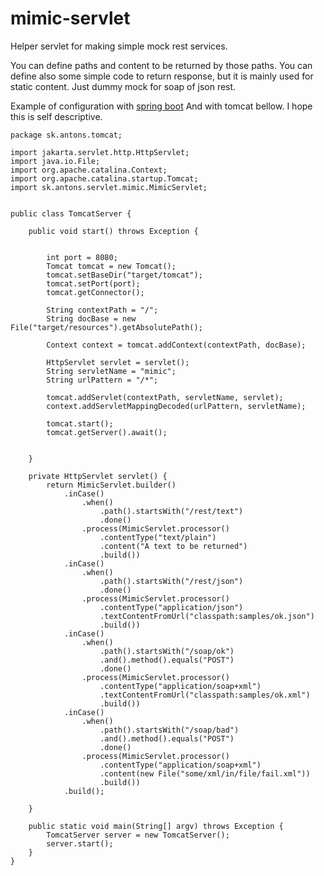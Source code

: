 # mimic-servlet

Helper servlet for making simple mock rest services.

You can define paths and content to be returned by those paths. You can define also some simple code to return response, but it is mainly used for static content. Just dummy mock for soap of json rest.  

Example of configuration with [spring boot](https://github.com/antonsjava/sb-sampler/blob/main/src/main/java/sk/antons/sbsampler/rest/RestConf.java#L94)
And with tomcat bellow. I hope this is self descriptive. 

```
package sk.antons.tomcat;

import jakarta.servlet.http.HttpServlet;
import java.io.File;
import org.apache.catalina.Context;
import org.apache.catalina.startup.Tomcat;
import sk.antons.servlet.mimic.MimicServlet;


public class TomcatServer {

    public void start() throws Exception {


        int port = 8080;
        Tomcat tomcat = new Tomcat();
        tomcat.setBaseDir("target/tomcat");
        tomcat.setPort(port);
        tomcat.getConnector();

        String contextPath = "/";
        String docBase = new File("target/resources").getAbsolutePath();

        Context context = tomcat.addContext(contextPath, docBase);

        HttpServlet servlet = servlet();
        String servletName = "mimic";
        String urlPattern = "/*";

        tomcat.addServlet(contextPath, servletName, servlet);
        context.addServletMappingDecoded(urlPattern, servletName);

        tomcat.start();
        tomcat.getServer().await();


    }

    private HttpServlet servlet() {
        return MimicServlet.builder()
            .inCase()
                .when()
                    .path().startsWith("/rest/text")
                    .done()
                .process(MimicServlet.processor()
                    .contentType("text/plain")
                    .content("A text to be returned")
                    .build())
            .inCase()
                .when()
                    .path().startsWith("/rest/json")
                    .done()
                .process(MimicServlet.processor()
                    .contentType("application/json")
                    .textContentFromUrl("classpath:samples/ok.json")
                    .build())
            .inCase()
                .when()
                    .path().startsWith("/soap/ok")
                    .and().method().equals("POST")
                    .done()
                .process(MimicServlet.processor()
                    .contentType("application/soap+xml")
                    .textContentFromUrl("classpath:samples/ok.xml")
                    .build())
            .inCase()
                .when()
                    .path().startsWith("/soap/bad")
                    .and().method().equals("POST")
                    .done()
                .process(MimicServlet.processor()
                    .contentType("application/soap+xml")
                    .content(new File("some/xml/in/file/fail.xml"))
                    .build())
            .build();

    }

    public static void main(String[] argv) throws Exception {
        TomcatServer server = new TomcatServer();
        server.start();
    }
}
```
